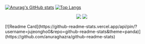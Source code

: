 [![Anurag's GitHub stats](https://github-readme-stats.vercel.app/api?username=jujeongho0&show_icons=true&theme=panda)](https://github.com/anuraghazra/github-readme-stats)
[![Top Langs](https://github-readme-stats.vercel.app/api/top-langs/?username=jujeongho0&hide=typescript,jupyter%20notebook,javascript,makefile&langs_count=3)](https://github.com/anuraghazra/github-readme-stats)

<p align="center">
<img src="http://mazassumnida.wtf/api/v2/generate_badge?boj=jujeongho">
<img src="http://mazandi.herokuapp.com/api?handle=jujeongho">
</p>
[![Readme Card](https://github-readme-stats.vercel.app/api/pin/?username=jujeongho0&repo=github-readme-stats&theme=panda)](https://github.com/anuraghazra/github-readme-stats)
